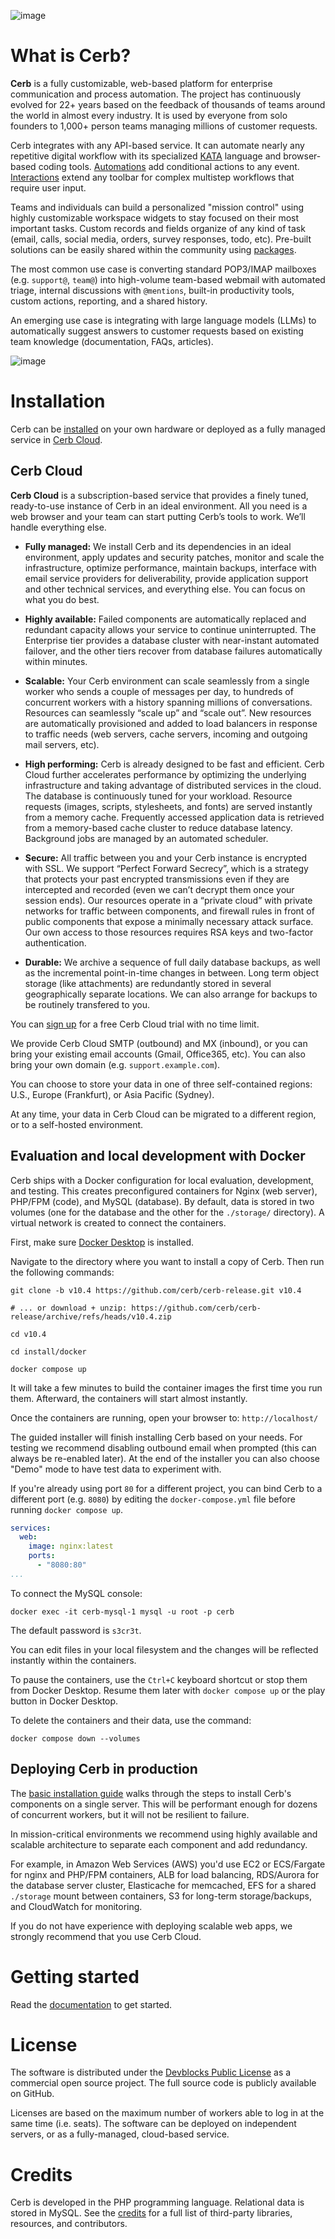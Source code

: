 ![image](https://cerb.ai/assets/cerb_logo.svg)

# What is Cerb?

**Cerb** is a fully customizable, web-based platform for enterprise communication and process automation. The project has continuously evolved for 22+ years based on the feedback of thousands of teams around the world in almost every industry. It is used by everyone from solo founders to 1,000+ person teams managing millions of customer requests.

Cerb integrates with any API-based service. It can automate nearly any repetitive digital workflow with its specialized [KATA](https://cerb.ai/docs/kata/) language and browser-based coding tools. [Automations](https://cerb.ai/docs/automations/) add conditional actions to any event. [Interactions](https://cerb.ai/docs/interactions/) extend any toolbar for complex multistep workflows that require user input.

Teams and individuals can build a personalized "mission control" using highly customizable workspace widgets to stay focused on their most important tasks. Custom records and fields organize of any kind of task (email, calls, social media, orders, survey responses, todo, etc). Pre-built solutions can be easily shared within the community using [packages](https://cerb.ai/docs/packages/).

The most common use case is converting standard POP3/IMAP mailboxes (e.g. `support@`, `team@`) into high-volume team-based webmail with automated triage, internal discussions with `@mentions`, built-in productivity tools, custom actions, reporting, and a shared history.

An emerging use case is integrating with large language models (LLMs) to automatically suggest answers to customer requests based on existing team knowledge (documentation, FAQs, articles).

![image](https://cerb.ai/assets/images/home/dashboards.png)

# Installation

Cerb can be [installed](https://cerb.ai/docs/installation/) on your own hardware or deployed as a fully managed service in [Cerb Cloud](https://cerb.ai/cloud/).

## Cerb Cloud

**Cerb Cloud** is a subscription-based service that provides a finely tuned, ready-to-use instance of Cerb in an ideal environment. All you need is a web browser and your team can start putting Cerb’s tools to work. We’ll handle everything else.

* **Fully managed:** We install Cerb and its dependencies in an ideal environment, apply updates and security patches, monitor and scale the infrastructure, optimize performance, maintain backups, interface with email service providers for deliverability, provide application support and other technical services, and everything else. You can focus on what you do best.

* **Highly available:** Failed components are automatically replaced and redundant capacity allows your service to continue uninterrupted. The Enterprise tier provides a database cluster with near-instant automated failover, and the other tiers recover from database failures automatically within minutes.

* **Scalable:** Your Cerb environment can scale seamlessly from a single worker who sends a couple of messages per day, to hundreds of concurrent workers with a history spanning millions of conversations. Resources can seamlessly “scale up” and “scale out”. New resources are automatically provisioned and added to load balancers in response to traffic needs (web servers, cache servers, incoming and outgoing mail servers, etc).

* **High performing:** Cerb is already designed to be fast and efficient. Cerb Cloud further accelerates performance by optimizing the underlying infrastructure and taking advantage of distributed services in the cloud. The database is continuously tuned for your workload. Resource requests (images, scripts, stylesheets, and fonts) are served instantly from a memory cache. Frequently accessed application data is retrieved from a memory-based cache cluster to reduce database latency. Background jobs are managed by an automated scheduler.

* **Secure:** All traffic between you and your Cerb instance is encrypted with SSL. We support “Perfect Forward Secrecy”, which is a strategy that protects your past encrypted transmissions even if they are intercepted and recorded (even we can’t decrypt them once your session ends). Our resources operate in a “private cloud” with private networks for traffic between components, and firewall rules in front of public components that expose a minimally necessary attack surface. Our own access to those resources requires RSA keys and two-factor authentication.

* **Durable:** We archive a sequence of full daily database backups, as well as the incremental point-in-time changes in between. Long term object storage (like attachments) are redundantly stored in several geographically separate locations. We can also arrange for backups to be routinely transfered to you.

You can [sign up](https://cerb.ai/cloud/) for a free Cerb Cloud trial with no time limit. 

We provide Cerb Cloud SMTP (outbound) and MX (inbound), or you can bring your existing email accounts (Gmail, Office365, etc). You can also bring your own domain (e.g. `support.example.com`).

You can choose to store your data in one of three self-contained regions: U.S., Europe (Frankfurt), or Asia Pacific (Sydney).

At any time, your data in Cerb Cloud can be migrated to a different region, or to a self-hosted environment.

## Evaluation and local development with Docker

Cerb ships with a Docker configuration for local evaluation, development, and testing. This creates preconfigured containers for Nginx (web server), PHP/FPM (code), and MySQL (database). By default, data is stored in two volumes (one for the database and the other for the `./storage/` directory). A virtual network is created to connect the containers.

First, make sure [Docker Desktop](https://www.docker.com/products/docker-desktop/) is installed.

Navigate to the directory where you want to install a copy of Cerb. Then run the following commands:

```shell
git clone -b v10.4 https://github.com/cerb/cerb-release.git v10.4

# ... or download + unzip: https://github.com/cerb/cerb-release/archive/refs/heads/v10.4.zip

cd v10.4

cd install/docker

docker compose up
```

It will take a few minutes to build the container images the first time you run them. Afterward, the containers will start almost instantly.

Once the containers are running, open your browser to: `http://localhost/`

The guided installer will finish installing Cerb based on your needs. For testing we recommend disabling outbound email when prompted (this can always be re-enabled later). At the end of the installer you can also choose "Demo" mode to have test data to experiment with.

If you're already using port `80` for a different project, you can bind Cerb to a different port (e.g. `8080`) by editing the `docker-compose.yml` file before running `docker compose up`.

```yaml
services:
  web:
    image: nginx:latest
    ports:
      - "8080:80"
...
```

To connect the MySQL console:

```shell
docker exec -it cerb-mysql-1 mysql -u root -p cerb
```

The default password is `s3cr3t`.

You can edit files in your local filesystem and the changes will be reflected instantly within the containers.

To pause the containers, use the `Ctrl+C` keyboard shortcut or stop them from Docker Desktop. Resume them later with `docker compose up` or the play button in Docker Desktop.

To delete the containers and their data, use the command:

```shell
docker compose down --volumes
```

## Deploying Cerb in production

The [basic installation guide](https://cerb.ai/docs/installation/) walks through the steps to install Cerb's components on a single server. This will be performant enough for dozens of concurrent workers, but it will not be resilient to failure.

In mission-critical environments we recommend using highly available and scalable architecture to separate each component and add redundancy.

For example, in Amazon Web Services (AWS) you'd use EC2 or ECS/Fargate for nginx and PHP/FPM containers, ALB for load balancing, RDS/Aurora for the database server cluster, Elasticache for memcached, EFS for a shared `./storage` mount between containers, S3 for long-term storage/backups, and CloudWatch for monitoring.

If you do not have experience with deploying scalable web apps, we strongly recommend that you use Cerb Cloud.

# Getting started

Read the [documentation](https://cerb.ai/docs/) to get started.

# License

The software is distributed under the [Devblocks Public License](https://cerb.ai/license) as a commercial open source project. The full source code is publicly available on GitHub.

Licenses are based on the maximum number of workers able to log in at the same time (i.e. seats). The software can be deployed on independent servers, or as a fully-managed, cloud-based service.

# Credits

Cerb is developed in the PHP programming language. Relational data is stored in MySQL. See the [credits](https://cerb.ai/docs/credits) for a full list of third-party libraries, resources, and contributors.